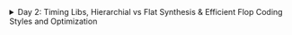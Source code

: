 <details>
    <summary>Day 2: Timing Libs, Hierarchial vs Flat Synthesis & Efficient Flop Coding Styles and Optimization </summary>
    <ul>
        <li>
            <details>
                <summary>Introduction to Timing .libs</summary>
                <ul>
                    <li>
                        <details>
                            <summary>PART 1: Understanding the name of .libs</summary>
                            <pre>
View the library using 'gvim'.
                                
![week2 1](https://github.com/user-attachments/assets/edce5b75-e857-4554-aedd-3c5b163795ae)

   </pre>
                            <pre>
Reading the library name contain following information.
From the name, 
'130' technology node '130nm',
 tt_025C_1V80 - referes to PVT cornner
'tt' typical type library,
'025C' referes to temperature, &
'1v80' refers to the voltage.
These give us the operating conditions of the cells in the library
In .lib we have following informtion:
Tells about technology lis CMOS.
Delay module look up table.
Time unit 1ns.
Voltage unit 1v.
Leakage power unit 1nW.
Current unit 1mA.
Pulling resistance unit 1kohm.
Capacitive load unit pf.
Operation condition.
                            </pre>          
                        </details>
                    </li>



   <li>
            <details>
                <summary>Hierarchial vs Flat Synthesis</summary>
                <ul>
                    <li>
                        <details>
                            <summary>PART 1: Hierarchial Synthesiss</summary>
                            <pre>
Read the library
  
![Day1_reading from lib(1)](https://github.com/user-attachments/assets/b0f27ed4-009b-4648-b53e-036fd8381304)
                            </pre>
                            <pre>
Read the verilog file

![d2 2](https://github.com/user-attachments/assets/5b87408c-8304-4929-945a-3bce5f74065f)
                            </pre>          
                            <pre>
Define the module to be synthesized 

![d2 3](https://github.com/user-attachments/assets/3328eb74-201f-456d-a0e2-110862710d79)

View the design hierarchy:

![d2 4](https://github.com/user-attachments/assets/31985fb0-3531-4029-9fc3-441a178e2fa4)
                            </pre>
                            <pre>
Generate the netlist
 ![d2 13](https://github.com/user-attachments/assets/f6955330-81dd-4aad-bc52-9fb5a322e0f9)
                            </pre>
                            <pre>
run command 'show' to view the design
![d2 6](https://github.com/user-attachments/assets/1b2799a0-ae8c-4acd-9c2b-67fa6ceb3f43)
As both submodule 1 and submodule 2 are instantiated seperately, hierachy is maintained and such design is a Hierarchial Design.
                            </pre>
                        </details>
                    </li>
                    <li>
                        <details>
                            <summary>PART 2: Flat Synthesis</summary>
                            <pre>
run command 'flatten' to write a flat netlist

![d2 7](https://github.com/user-attachments/assets/373510fe-b136-43ae-91de-66fa8dc86be9)
                            </pre>
                            <pre>
Write the netlist to a .v file

![d2 8](https://github.com/user-attachments/assets/4ab288d0-8ac6-4c39-ad34-d9a4d95a7f16)
                            </pre>
                            <pre>
View the netlist

![d2 9](https://github.com/user-attachments/assets/ae23591c-4ebc-458e-ba2f-514ada34c3de)
As we can see the sub-modules don't appear in the netlist indicating that the design has been flattened out
                            </pre>
                            <pre>
Run command 'show' to view the flattened module

![d2 10](https://github.com/user-attachments/assets/66708084-01d2-4ad3-970f-4eaab9f2ae3e)
                            </pre>
                        </details>
                    </li>
                    <li>
                        <details>
                            <summary>PART 3: Sub-Module Level Synthesis</summary>
                            <pre>
Read library

![d2 11](https://github.com/user-attachments/assets/60f7494e-2cb5-49ff-a4ad-b04148df8a3a)

   </pre>
                            <pre>
Read Verilog

![d2 12](https://github.com/user-attachments/assets/fc83fe87-1ef8-4b85-9ec7-1fb0c5c6644b)
                            </pre>
                            <pre>
Synthesize at sub module level using 'synth -top'

![d2 14](https://github.com/user-attachments/assets/df8f8bd5-4895-4620-9ca3-6726bb8576b2)
                            </pre>
                            <pre>
Generate the netlist
![d2 13](https://github.com/user-attachments/assets/f6955330-81dd-4aad-bc52-9fb5a322e0f9)

  </pre>
                            <pre>
Run show command

![d2 15](https://github.com/user-attachments/assets/731bb1b9-31cc-443e-bdb8-ff6a5081fe02)


Multiple Instances: Such module level synthesis is done when multiple instances of the 
same module are used in the top level design.
Divide & Conquer: If you have a massive design, this type of synthesis can be done to 
generate multiple understandable netlists that can be stitched together.
                            </pre>
                        </details>
                    </li>
                </ul>
            </details>
        </li>




  <li>
            <details>
                <summary>Flop Coding Styles</summary>
                <ul>
                    <li>
                        <details>
                            <summary>PART 1: Different Flip Flops</summary>
                            <pre>
Run iverilog for an Asynchronous Reset D-Flip Flop using its testbench
                            </pre>
                            <pre>
Execute the output file (a.out)

![D3 1](https://github.com/user-attachments/assets/576e55ac-4733-4c89-874e-12aab57a9b8e)
             </pre>          
                            <pre>
Run GTKWave to view the behaviour of the Asynchronous Reset D-Flip Flop
Observe the behaviour of the Asynchronous Reset D-Flip Flop

![D3 2](https://github.com/user-attachments/assets/f1f777fc-3612-4ce9-9044-10258b98e2f9)
                </pre>
                            <pre>
Repeat Steps 1-3 using the Asynchronous Set D-Flip Flop

![D3 3](https://github.com/user-attachments/assets/d0e583ca-5d8a-4fc5-9ddb-5f1226bd99c9)
                            </pre>
                            <pre>
Observe the behaviour of the Asynchronous Set D-Flip Flop

![D3 4](https://github.com/user-attachments/assets/c6ca6d88-44b6-402e-ab3a-2e70da988635)
                            </pre>
                            <pre>
Repeat Steps 1-3 using the Synchronous Reset D-Flip Flop

![D3 5](https://github.com/user-attachments/assets/1ad515f7-b4b3-4f84-9d31-6df76c30b743)
                            <pre>
Observe the behaviour of the Synchronous Reset D-Flip Flop

![D3 6](https://github.com/user-attachments/assets/5a9b4e6f-246b-4a9e-bd5d-8cb856116ef7)
                            </pre>
                        </details>
                    </li>
                    <li>
                        <details>
                            <summary>PART 2: Flop Synthesis</summary>
                            <pre>
In Yosys, read the library
Read the verilog file for Asynchronous Reset for D-Flip Flop
Define the module to be sunthesized

![D3 7](https://github.com/user-attachments/assets/d6921767-c4fb-49eb-81a1-05cf0934eda5)
                            </pre>
                            <pre>
Map  the flip flops in the library for synthesis

![D3 8](https://github.com/user-attachments/assets/bdfeeae1-91c0-4938-91ab-f634ca4407df)
                            </pre>
                            <pre>
Generate the netlist

![D3 9](https://github.com/user-attachments/assets/eb389f62-4775-4e44-9205-f86e5997ba70)
                            </pre>
                            <pre>
Execute show to view the netlist for the Asynchronous Reset D-Flip Flop

![D3 10](https://github.com/user-attachments/assets/926d2a11-aade-413b-9e8a-e722c33d5436)
    </pre>
                            <pre>
Execute show to view the netlist design for the Ashynchronous Set D-Flip Flop

![D3 11](https://github.com/user-attachments/assets/3686bb9f-b321-4a74-a4cc-534f3a9ac85a)
                            </pre>
                            <pre>
Execute show to view the netlist design for the Synchronous Reset D-Flip Flop

![D3 12](https://github.com/user-attachments/assets/c11346f5-988d-49f0-a6c1-140cfae97635)
                            </pre>
                        </details>
                    </li>
                </ul>   
<details>
                <summary>Special Case Optimizations</summary>
                <ul>
                    <li>
                        <details>
                            <summary>PART 1: mul2 Synthesis</summary>
                            <pre>
In Yosys, read the library
Read the verilog file for mult_2
Define the module to be synthesized
                                
![D3 13](https://github.com/user-attachments/assets/fbb6483f-766e-402f-a66a-a9dae015339e)
                       </pre>
                            <pre>
Generate the netlist and notice the prompt to not call for abc as there are no cells to be synthesized

![D3 14](https://github.com/user-attachments/assets/c423f981-169b-486e-92a1-3b62d555de84)
                            </pre>
                            <pre>
Execute show to view the netlist design

![D3 15](https://github.com/user-attachments/assets/34d6a666-14b9-43b6-8532-8813fd9e3d2e)

   </pre>
                            <pre>
Write the netlist
View the netlist

![D3 16](https://github.com/user-attachments/assets/e3cc38c4-7030-46b3-8d6b-7c2c19346479)
                            </pre>
                        </details>
                    </li>
                    <li>
                        <details>
                            <summary>PART 2: mult8 Synthesis</summary>
                            <pre>
Read the verilog file for mult_8
Define the module to be sunthesized
Generate the netlist and notice the prompt to not call for abc as there are no cells to be synthesized

![D3 17](https://github.com/user-attachments/assets/c795828e-5122-4d7b-b292-e37f3dc1e2f8)

![D3 18](https://github.com/user-attachments/assets/8e4e86f6-f9f9-41a6-8b9f-a1cc9ccf7225)
                            </pre>
                            <pre>
Execute show to view the netlist design

![D3 19](https://github.com/user-attachments/assets/afba7be0-0166-4618-8638-6b02f542354b)

   </pre>
                            <pre>
Write the netlist
View the netlist

![D3 20](https://github.com/user-attachments/assets/5363dd02-e354-4bb0-9595-4aa78cfe1a71)

   </pre>
                        </details>
                    </li>    
                </ul>
            </details>
        </li>
    </ul>
</details>
